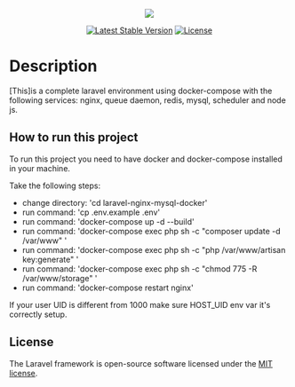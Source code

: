<p align="center"><img src="https://laravel.com/assets/img/components/logo-laravel.svg"></p>

<p align="center">
<a href="https://packagist.org/packages/laravel/framework"><img src="https://poser.pugx.org/laravel/framework/v/stable.svg" alt="Latest Stable Version"></a>
<a href="https://packagist.org/packages/laravel/framework"><img src="https://poser.pugx.org/laravel/framework/license.svg" alt="License"></a>
</p>

# Description

[This]is a complete laravel environment using docker-compose with the following services: nginx, queue daemon, redis, mysql, scheduler and node js.

## How to run this project

To run this project you need to have docker and docker-compose installed in your machine.

Take the following steps:


- change directory: 'cd laravel-nginx-mysql-docker'
- run command: 'cp .env.example .env'
- run command: 'docker-compose up -d --build'
- run command: 'docker-compose exec php sh -c "composer update -d /var/www" '
- run command: 'docker-compose exec php sh -c "php /var/www/artisan key:generate" '
- run command: 'docker-compose exec php sh -c "chmod 775 -R /var/www/storage" '
- run command: 'docker-compose restart nginx'

If your user UID is different from 1000 make sure HOST_UID env var it's correctly setup.

## License

The Laravel framework is open-source software licensed under the [MIT license](https://opensource.org/licenses/MIT).
